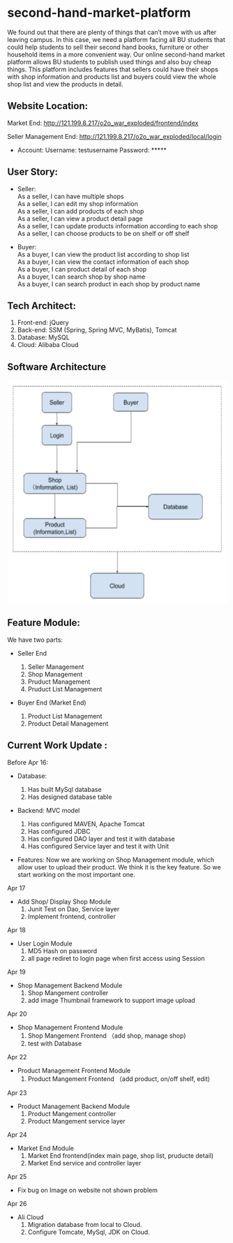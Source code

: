 # second-hand-market-platform
We found out that there are plenty of things that can’t move with us after leaving campus. In this case, we need a platform facing all BU students that could help students to sell their second hand books, furniture or other household items in a more convenient way. Our online second-hand market platform allows BU students to publish used things and also buy cheap things. This platform includes features that sellers could have their shops with shop information and products list and buyers could view the whole shop list and view the products in detail. 
## Website Location:
Market End: http://121.199.8.217/o2o_war_exploded/frontend/index

Seller Management End: http://121.199.8.217/o2o_war_exploded/local/login
- Account: 
Username: testusername Password: *****
 
## User Story:
- Seller:<br>
 As a seller, I can have multiple shops<br>
 As a seller, I can edit my shop information<br> 
 As a seller, I can add products of each shop<br>
 As a seller, I can view a product detail page<br>
 As a seller, I can update products information according to each shop<br>
 As a seller, I can choose products to be on shelf or off shelf<br>

- Buyer:<br>
As a buyer, I can view the product list according to shop list<br>
As a buyer, I can view the contact information of each shop<br>
As a buyer, I can product detail of each shop<br>
As a buyer, I can search shop by shop name<br>
As a buyer, I can search product in each shop by product name<br>

## Tech Architect:

1. Front-end: jQuery
2. Back-end: SSM (Spring, Spring MVC, MyBatis), Tomcat
3. Database: MySQL
4. Cloud: Alibaba Cloud

## Software Architecture
![Image text](https://github.com/Bonniesty/second-hand-market-platform/raw/master//sw%20architecture.png)

## Feature Module:
We have two parts: 
- Seller End
  1. Seller Management
  2. Shop Management
  3. Pruduct Management
  4. Pruduct List Management

- Buyer End (Market End)
  1. Product List Management
  2. Product Detail Management

  
## Current Work Update :

Before Apr 16:

- Database: 
  1. Has built MySql database
  3. Has designed database table

- Backend:
  MVC model
  1. Has configured MAVEN, Apache Tomcat
  2. Has configured JDBC
  3. Has configured DAO layer and test it with database
  4. Has configured Service layer and test it with Unit

- Features:
  Now we are working on Shop Management module, which allow user to upload their product. We think it is the key feature. So we start working on the most important one.


Apr 17
- Add Shop/ Display Shop Module
  1. Junit Test on Dao, Service layer
  2. Implement frontend, controller
  
Apr 18  
- User Login Module
  1. MD5 Hash on password
  2. all page rediret to login page when first access using Session
 
  
Apr 19  
- Shop Management Backend Module
  1. Shop Mangement controller 
  2. add image Thumbnail framework to support image upload
 
Apr 20  
- Shop Management Frontend Module
  1. Shop Mangement Frontend （add shop, manage shop)
  2. test with Database
  
Apr 22  
- Product Management Frontend Module
  1. Product Mangement Frontend （add product, on/off shelf, edit)
    
Apr 23  
- Product Management Backend Module
  1. Product Mangement controller
  2. Product Mangement service layer
  
Apr 24  
- Market End Module
  1. Market End frontend(index main page, shop list, pruducte detail)
  2. Market End service and controller layer
  
Apr 25  
- Fix bug on Image on website not shown problem
  
Apr 26  
- Ali Cloud
  1. Migration database from local to Cloud.
  2. Configure Tomcate, MySql, JDK on Cloud.
 
  
